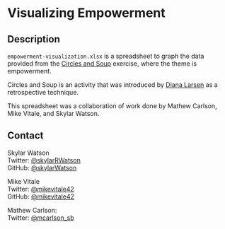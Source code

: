# Visualizing Empowerment

## Description

`empowerment-visualization.xlsx` is a spreadsheet to graph the data provided from the [Circles and Soup](https://www.tastycupcakes.org/2011/08/circles-and-soup/) exercise, where the theme is empowerment.

Circles and Soup is an activity that was introduced by [Diana Larsen]( https://twitter.com/DianaOfPortland ) as a retrospective technique.

This spreadsheet was a collaboration of work done by Mathew Carlson, Mike Vitale, and Skylar Watson.

## Contact

Skylar Watson  
Twitter: [@skylarRWatson]( https://twitter.com/skylarRWatson )  
GitHub: [@skylarWatson]( https://gitHub.com/skylarWatson )  
  
Mike Vitale  
Twitter: [@mikevitale42]( https://twitter.com/MikeVitale42 )  
GitHub: [@mikevitale42]( https://github.com/mikevitale42 )  

Mathew Carlson:  
Twitter: [@mcarlson_sb](https://twitter.com/mcarlson_sb )  
